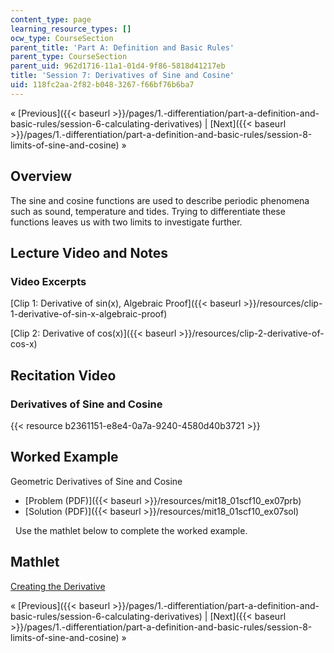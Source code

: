 ```yaml
---
content_type: page
learning_resource_types: []
ocw_type: CourseSection
parent_title: 'Part A: Definition and Basic Rules'
parent_type: CourseSection
parent_uid: 962d1716-11a1-01d4-9f86-5818d41217eb
title: 'Session 7: Derivatives of Sine and Cosine'
uid: 118fc2aa-2f82-b048-3267-f66bf76b6ba7
---
```


« [Previous]({{< baseurl >}}/pages/1.-differentiation/part-a-definition-and-basic-rules/session-6-calculating-derivatives) | [Next]({{< baseurl >}}/pages/1.-differentiation/part-a-definition-and-basic-rules/session-8-limits-of-sine-and-cosine) »

Overview
--------

The sine and cosine functions are used to describe periodic phenomena such as sound, temperature and tides. Trying to differentiate these functions leaves us with two limits to investigate further.

Lecture Video and Notes
-----------------------

### Video Excerpts

[Clip 1: Derivative of sin(x), Algebraic Proof]({{< baseurl >}}/resources/clip-1-derivative-of-sin-x-algebraic-proof)

[Clip 2: Derivative of cos(x)]({{< baseurl >}}/resources/clip-2-derivative-of-cos-x)

Recitation Video
----------------

### Derivatives of Sine and Cosine

{{< resource b2361151-e8e4-0a7a-9240-4580d40b3721 >}}

Worked Example
--------------

Geometric Derivatives of Sine and Cosine

*   [Problem (PDF)]({{< baseurl >}}/resources/mit18_01scf10_ex07prb)
*   [Solution (PDF)]({{< baseurl >}}/resources/mit18_01scf10_ex07sol)

  Use the mathlet below to complete the worked example.

Mathlet
-------

[Creating the Derivative](/ans7870/18/18.01SC/f10/mathlets/creatingDerivative.html "Open in a new window.")

« [Previous]({{< baseurl >}}/pages/1.-differentiation/part-a-definition-and-basic-rules/session-6-calculating-derivatives) | [Next]({{< baseurl >}}/pages/1.-differentiation/part-a-definition-and-basic-rules/session-8-limits-of-sine-and-cosine) »